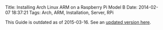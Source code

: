 Title: Installing Arch Linux ARM on a Raspberry Pi Model B
Date: 2014-02-07 18:37:21
Tags: Arch, ARM, Installation, Server, RPi

This Guide is outdated as of 2015-03-16. See an [updated version here]({filename}08_installarchbase_v2.md).